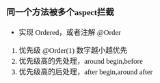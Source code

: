 <span  style="font-family: Simsun,serif; font-size: 17px; ">

### 同一个方法被多个aspect拦截

- 实现 Ordered，或者注解 @Order

1. 优先级 @Order(1) 数字越小越优先
2. 优先级高的先处理，around begin,before
3. 优先级高的后处理，after begin,around after

</span>